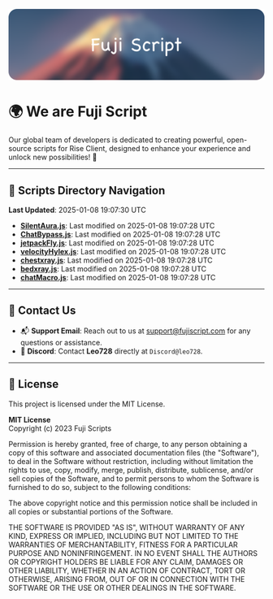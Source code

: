 ![Banner](.github/b.webp)

# 🌍 **We are Fuji Script**

Our global team of developers is dedicated to creating powerful, open-source scripts for Rise Client, designed to enhance your experience and unlock new possibilities! 🌟

---
<!-- SCRIPTS_NAVIGATION_START -->
## 📂 **Scripts Directory Navigation**

**Last Updated**: 2025-01-08 19:07:30 UTC

- **[SilentAura.js](scripts/SilentAura.js)**: Last modified on 2025-01-08 19:07:28 UTC
- **[ChatBypass.js](scripts/ChatBypass.js)**: Last modified on 2025-01-08 19:07:28 UTC
- **[jetpackFly.js](scripts/jetpackFly.js)**: Last modified on 2025-01-08 19:07:28 UTC
- **[velocityHylex.js](scripts/velocityHylex.js)**: Last modified on 2025-01-08 19:07:28 UTC
- **[chestxray.js](scripts/chestxray.js)**: Last modified on 2025-01-08 19:07:28 UTC
- **[bedxray.js](scripts/bedxray.js)**: Last modified on 2025-01-08 19:07:28 UTC
- **[chatMacro.js](scripts/chatMacro.js)**: Last modified on 2025-01-08 19:07:28 UTC

<!-- SCRIPTS_NAVIGATION_END -->

---

## 💬 **Contact Us**  
- 📬 **Support Email**: Reach out to us at [support@fujiscript.com](mailto:support@fujiscript.com) for any questions or assistance.  
- 💬 **Discord**: Contact **Leo728** directly at `Discord@leo728`.

---

## 📜 **License**

This project is licensed under the MIT License.  

**MIT License**  
Copyright (c) 2023 Fuji Scripts  

Permission is hereby granted, free of charge, to any person obtaining a copy of this software and associated documentation files (the "Software"), to deal in the Software without restriction, including without limitation the rights to use, copy, modify, merge, publish, distribute, sublicense, and/or sell copies of the Software, and to permit persons to whom the Software is furnished to do so, subject to the following conditions:  

The above copyright notice and this permission notice shall be included in all copies or substantial portions of the Software.  

THE SOFTWARE IS PROVIDED "AS IS", WITHOUT WARRANTY OF ANY KIND, EXPRESS OR IMPLIED, INCLUDING BUT NOT LIMITED TO THE WARRANTIES OF MERCHANTABILITY, FITNESS FOR A PARTICULAR PURPOSE AND NONINFRINGEMENT. IN NO EVENT SHALL THE AUTHORS OR COPYRIGHT HOLDERS BE LIABLE FOR ANY CLAIM, DAMAGES OR OTHER LIABILITY, WHETHER IN AN ACTION OF CONTRACT, TORT OR OTHERWISE, ARISING FROM, OUT OF OR IN CONNECTION WITH THE SOFTWARE OR THE USE OR OTHER DEALINGS IN THE SOFTWARE.  
